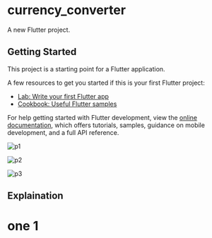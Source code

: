 # currency_converter

A new Flutter project.

## Getting Started

This project is a starting point for a Flutter application.

A few resources to get you started if this is your first Flutter project:

- [Lab: Write your first Flutter app](https://docs.flutter.dev/get-started/codelab)
- [Cookbook: Useful Flutter samples](https://docs.flutter.dev/cookbook)

For help getting started with Flutter development, view the
[online documentation](https://docs.flutter.dev/), which offers tutorials,
samples, guidance on mobile development, and a full API reference.



![p1](https://github.com/hozan66/currency-converter/assets/57224535/e2f2c2eb-8f3b-40dc-95ea-06b61b1d07e2)



![p2](https://github.com/hozan66/currency-converter/assets/57224535/08f99b3f-50ee-423e-b9ea-bb31fcd59510)



![p3](https://github.com/hozan66/currency-converter/assets/57224535/8b8f5afe-86fe-4240-8188-49c8a8905888)


## Explaination
# one 1
